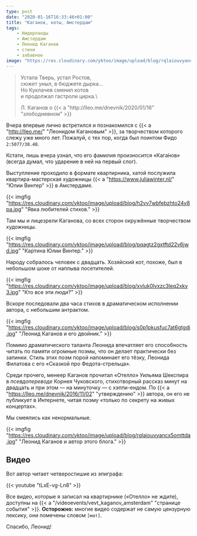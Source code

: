 ```yaml
---
type: post
date: "2020-01-16T16:33:46+01:00"
title: "Каганов, коты, Амстердам"
tags:
    - Нидерланды
    - Амстердам
    - Леонид Каганов
    - стихи
    - забавное
image: "https://res.cloudinary.com/yktoo/image/upload/blog/rqlaiouvyancx5omttda.jpg"
---
```


> Устала Тверь, устал Ростов,\
> сюжет уныл, в бюджете дырка…\
> Но Куклачев сменил котов\
> и продолжал гастроли цирка.\
> <footer class="blockquote-footer">Л. Каганов о {{< a "http://lleo.me/dnevnik/2020/01/16" "злободневном" >}}</footer>

Вчера впервые лично встретился и познакомился с {{< a "http://lleo.me/" "Леонидом Кагановым" >}}, за творчеством которого слежу уже много лет. Пожалуй, с тех пор, когда был поинтом Фидо `2:5077/30.48`.

Кстати, лишь вчера узнал, что его фамилия произносится «Кага́нов» (всегда думал, что ударение в ней на первый слог).

<!--more-->

Выступление проходило в формате квартирника, хатой послужила квартира-мастерская художницы {{< a "https://www.juliawinter.nl/" "Юлии Винтер" >}} в Амстердаме.

{{< imgfig "https://res.cloudinary.com/yktoo/image/upload/blog/h2vv7wbfebzhto24y8pa.jpg" "Явка любителей стихов." >}}

Там мы и лицезрели Каганова, со всех сторон окружённые творчеством художницы.

{{< imgfig "https://res.cloudinary.com/yktoo/image/upload/blog/pqagtz2gxtftd22v6jwd.jpg" "Картина Юлии Винтер." >}}

Народу собралось человек с двадцать. Хозяйский кот, похоже, был в небольшом шоке от наплыва посетителей.

{{< imgfig "https://res.cloudinary.com/yktoo/image/upload/blog/xvluk0lvxzc3leq2xky3.jpg" "Кто все эти люди?" >}}

Вскоре последовали два часа стихов в драматическом исполнении автора, с небольшим антрактом.

{{< imgfig "https://res.cloudinary.com/yktoo/image/upload/blog/s0p1pkusfuc7at6gtgdj.jpg" "Леонид Каганов и его двойник." >}}

Помимо драматического таланта Леонида впечатляет его способность читать по памяти огромные поэмы, что он делает практически без запинки. Стиль этих поэм порой напоминает его тёзку, Леонида Филатова с его «Сказкой про Федота-стрельца».

Среди прочего, менеер Каганов прочитал «Отелло» Уильяма Шекспира в *псевдопереводе* Корнея Чуковского, стихотворный рассказ минут на двадцать и при этом — на минуточку — с хэппи-ендом. По {{< a "https://lleo.me/dnevnik/2016/11/02" "утверждению" >}} автора, он его не публикует в Интернете, читая поэму «только по секрету на живых концертах».

Мы смеялись как ненормальные.

{{< imgfig "https://res.cloudinary.com/yktoo/image/upload/blog/rqlaiouvyancx5omttda.jpg" "Леонид Каганов и автор этого блога." >}}

## Видео

Вот автор читает четверостишие из эпиграфа:

{{< youtube "tLxE-vg-Ln8" >}}

Все видео, которые я записал на квартирнике («Отелло» не ждите), доступны на {{< a "/videoevents/vevt_kaganov_amsterdam" "странице события" >}}. **Осторожно:** многие видео содержат не самую цензурную лексику, они помечены словом `[мат]`.

Спасибо, Леонид!
